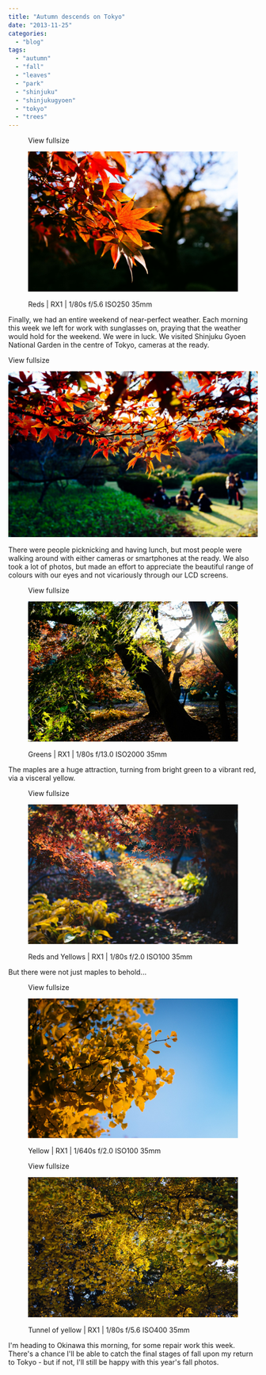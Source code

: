 ```yaml
---
title: "Autumn descends on Tokyo"
date: "2013-11-25"
categories: 
  - "blog"
tags: 
  - "autumn"
  - "fall"
  - "leaves"
  - "park"
  - "shinjuku"
  - "shinjukugyoen"
  - "tokyo"
  - "trees"
---
```


<figure>

View fullsize

![Reds | RX1 |&nbsp;1/80s f/5.6 ISO250 35mm](/assets/images/aa549-20131124-_dsc1737.jpg)

<figcaption>



Reds | RX1 | 1/80s f/5.6 ISO250 35mm





</figcaption>



</figure>

Finally, we had an entire weekend of near-perfect weather. Each morning this week we left for work with sunglasses on, praying that the weather would hold for the weekend. We were in luck. We visited Shinjuku Gyoen National Garden in the centre of Tokyo, cameras at the ready.

View fullsize

![20131124-_DSC1742.jpg](/assets/images/b94b6-20131124-_dsc1742.jpg)

There were people picknicking and having lunch, but most people were walking around with either cameras or smartphones at the ready. We also took a lot of photos, but made an effort to appreciate the beautiful range of colours with our eyes and not vicariously through our LCD screens.

<figure>

View fullsize

![Greens | RX1 |&nbsp;1/80s f/13.0 ISO2000 35mm](/assets/images/14898-20131124-_dsc1765.jpg)

<figcaption>



Greens | RX1 | 1/80s f/13.0 ISO2000 35mm





</figcaption>



</figure>

The maples are a huge attraction, turning from bright green to a vibrant red, via a visceral yellow.

<figure>

View fullsize

![Reds and Yellows | RX1 |&nbsp;1/80s f/2.0 ISO100 35mm](/assets/images/4cdc3-20131124-_dsc1769.jpg)

<figcaption>



Reds and Yellows | RX1 | 1/80s f/2.0 ISO100 35mm





</figcaption>



</figure>

But there were not just maples to behold...

<figure>

View fullsize

![Yellow | RX1 |&nbsp;1/640s f/2.0 ISO100 35mm](/assets/images/64e55-20131124-_dsc1793.jpg)

<figcaption>



Yellow | RX1 | 1/640s f/2.0 ISO100 35mm





</figcaption>



</figure>

<figure>

View fullsize

![Tunnel of yellow | RX1 |&nbsp;1/80s f/5.6 ISO400 35mm](/assets/images/22a78-20131124-_dsc1798.jpg)

<figcaption>



Tunnel of yellow | RX1 | 1/80s f/5.6 ISO400 35mm





</figcaption>



</figure>

I'm heading to Okinawa this morning, for some repair work this week. There's a chance I'll be able to catch the final stages of fall upon my return to Tokyo - but if not, I'll still be happy with this year's fall photos.

